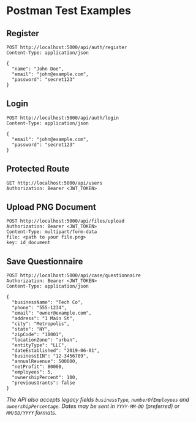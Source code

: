 # Postman Test Examples

## Register
```http
POST http://localhost:5000/api/auth/register
Content-Type: application/json

{
  "name": "John Doe",
  "email": "john@example.com",
  "password": "secret123"
}
```

## Login
```http
POST http://localhost:5000/api/auth/login
Content-Type: application/json

{
  "email": "john@example.com",
  "password": "secret123"
}
```

## Protected Route
```http
GET http://localhost:5000/api/users
Authorization: Bearer <JWT_TOKEN>
```

## Upload PNG Document
```http
POST http://localhost:5000/api/files/upload
Authorization: Bearer <JWT_TOKEN>
Content-Type: multipart/form-data
file: <path to your file.png>
key: id_document
```

## Save Questionnaire
```http
POST http://localhost:5000/api/case/questionnaire
Authorization: Bearer <JWT_TOKEN>
Content-Type: application/json

{
  "businessName": "Tech Co",
  "phone": "555-1234",
  "email": "owner@example.com",
  "address": "1 Main St",
  "city": "Metropolis",
  "state": "NY",
  "zipCode": "10001",
  "locationZone": "urban",
  "entityType": "LLC",
  "dateEstablished": "2019-06-01",
  "businessEIN": "12-3456789",
  "annualRevenue": 500000,
  "netProfit": 80000,
  "employees": 5,
  "ownershipPercent": 100,
  "previousGrants": false
}
```

*The API also accepts legacy fields `businessType`, `numberOfEmployees` and
`ownershipPercentage`. Dates may be sent in `YYYY-MM-DD` (preferred) or
`MM/DD/YYYY` formats.*
